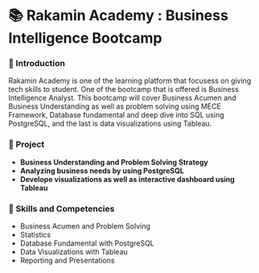 # :books: Rakamin Academy : Business Intelligence Bootcamp

### :notebook_with_decorative_cover: Introduction
Rakamin Academy is one of the learning platform that focusess on giving tech skills to student. One of the bootcamp that is offered is Business Intelligence Analyst.
This bootcamp will cover Business Acumen and Business Understanding as well as problem solving using MECE Framework, Database fundamental and deep dive into SQL using
PostgreSQL, and the last is data visualizations using Tableau.

### :notebook_with_decorative_cover: Project
- **Business Understanding and Problem Solving Strategy**
- **Analyzing business needs by using PostgreSQL**
- **Develope visualizations as well as interactive dashboard using Tableau**

### :notebook_with_decorative_cover: Skills and Competencies
- Business Acumen and Problem Solving
- Statistics
- Database Fundamental with PostgreSQL
- Data Visualizations with Tableau
- Reporting and Presentations
